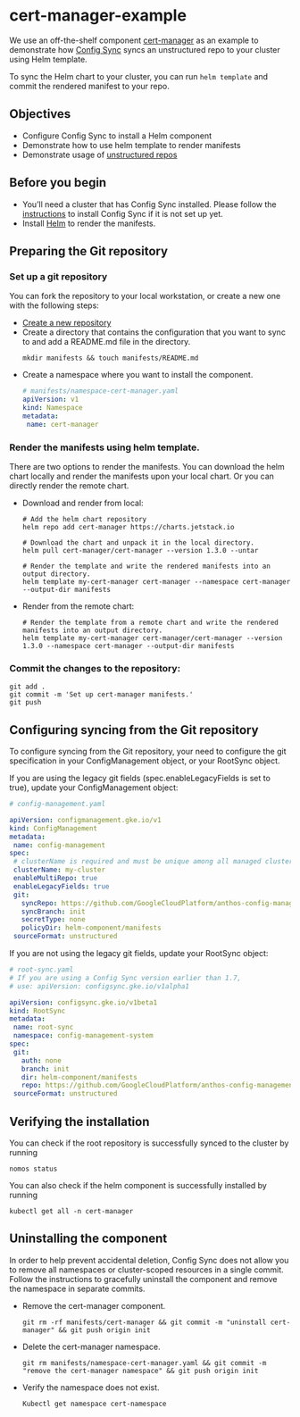 # cert-manager-example

We use an off-the-shelf component [cert-manager](https://github.com/jetstack/cert-manager) as an example to demonstrate
how [Config Sync](https://cloud.google.com/kubernetes-engine/docs/add-on/config-sync) syncs an unstructured repo to your cluster using Helm template.

To sync the Helm chart to your cluster, you can run `helm template` and commit the rendered manifest to your repo. 

## Objectives
- Configure Config Sync to install a Helm component
- Demonstrate how to use helm template to render manifests
- Demonstrate usage of [unstructured repos](https://cloud.google.com/kubernetes-engine/docs/add-on/config-sync/how-to/unstructured-repo)

## Before you begin
- You’ll need a cluster that has Config Sync installed.
  Please follow the [instructions](https://cloud.google.com/kubernetes-engine/docs/add-on/config-sync/how-to/installing)
  to install Config Sync if it is not set up yet.
- Install [Helm](https://helm.sh/) to render the manifests.

## Preparing the Git repository

### Set up a git repository
You can fork the repository to your local workstation, or create a new one with the following steps:
- [Create a new repository](https://docs.github.com/en/github/getting-started-with-github/create-a-repo)
- Create a directory that contains the configuration that you want to sync to and add a README.md file in the directory.
  ```shell script
  mkdir manifests && touch manifests/README.md
  ```
- Create a namespace where you want to install the component.
  ```yaml
  # manifests/namespace-cert-manager.yaml
  apiVersion: v1
  kind: Namespace
  metadata:
   name: cert-manager
  ```
 
### Render the manifests using helm template.
There are two options to render the manifests.
You can download the helm chart locally and render the manifests upon your local chart.
Or you can directly render the remote chart.
- Download and render from local:
  ```shell script
  # Add the helm chart repository
  helm repo add cert-manager https://charts.jetstack.io

  # Download the chart and unpack it in the local directory.
  helm pull cert-manager/cert-manager --version 1.3.0 --untar

  # Render the template and write the rendered manifests into an output directory.
  helm template my-cert-manager cert-manager --namespace cert-manager --output-dir manifests
  ```
- Render from the remote chart:
  ```shell script
  # Render the template from a remote chart and write the rendered manifests into an output directory.
  helm template my-cert-manager cert-manager/cert-manager --version 1.3.0 --namespace cert-manager --output-dir manifests
  ```
  
### Commit the changes to the repository:
   ```shell script
   git add .
   git commit -m 'Set up cert-manager manifests.'
   git push
   ```
   
## Configuring syncing from the Git repository
To configure syncing from the Git repository, your need to configure the git specification in your ConfigManagement
object, or your RootSync object.

If you are using the legacy git fields (spec.enableLegacyFields is set to true), update your ConfigManagement object:
```yaml
# config-management.yaml

apiVersion: configmanagement.gke.io/v1
kind: ConfigManagement
metadata:
 name: config-management
spec:
 # clusterName is required and must be unique among all managed clusters
 clusterName: my-cluster
 enableMultiRepo: true
 enableLegacyFields: true
 git:
   syncRepo: https://github.com/GoogleCloudPlatform/anthos-config-management-samples/
   syncBranch: init
   secretType: none
   policyDir: helm-component/manifests
 sourceFormat: unstructured
```

If you are not using the legacy git fields, update your RootSync object:
```yaml
# root-sync.yaml
# If you are using a Config Sync version earlier than 1.7,
# use: apiVersion: configsync.gke.io/v1alpha1

apiVersion: configsync.gke.io/v1beta1
kind: RootSync
metadata:
 name: root-sync
 namespace: config-management-system
spec:
 git:
   auth: none
   branch: init
   dir: helm-component/manifests
   repo: https://github.com/GoogleCloudPlatform/anthos-config-management-samples/
 sourceFormat: unstructured
```

## Verifying the installation

You can check if the root repository is successfully synced to the cluster by running
```shell script
nomos status
```

You can also check if the helm component is successfully installed by running
```shell script
kubectl get all -n cert-manager
```

## Uninstalling the component
In order to help prevent accidental deletion, Config Sync does not allow you to remove all namespaces or
cluster-scoped resources in a single commit.
Follow the instructions to gracefully uninstall the component and remove the namespace in separate commits.
- Remove the cert-manager component.
  ```shell script
  git rm -rf manifests/cert-manager && git commit -m "uninstall cert-manager" && git push origin init
  ````
- Delete the cert-manager namespace.
  ```shell script
  git rm manifests/namespace-cert-manager.yaml && git commit -m "remove the cert-manager namespace" && git push origin init
  ````
- Verify the namespace does not exist.
  ```shell script
  Kubectl get namespace cert-namespace
  ```
